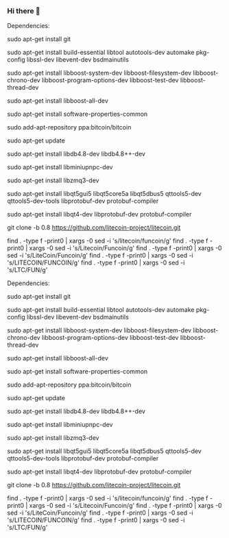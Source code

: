 ### Hi there 👋

<!--
**browniecoins/browniecoins** is a ✨ _special_ ✨ repository because its `README.md` (this file) appears on your GitHub profile.

Here are some ideas to get you started:

- 🔭 I’m currently working on ...
- 🌱 I’m currently learning ...
- 👯 I’m looking to collaborate on ...
- 🤔 I’m looking for help with ...
- 💬 Ask me about ...
- 📫 How to reach me: ...
- 😄 Pronouns: ...
- ⚡ Fun fact: ...
-->
Dependencies:
 
sudo apt-get install git
 
sudo apt-get install build-essential libtool autotools-dev automake pkg-config libssl-dev libevent-dev bsdmainutils
 
sudo apt-get install libboost-system-dev libboost-filesystem-dev libboost-chrono-dev libboost-program-options-dev libboost-test-dev libboost-thread-dev
 
sudo apt-get install libboost-all-dev
 
sudo apt-get install software-properties-common
 
sudo add-apt-repository ppa:bitcoin/bitcoin
 
sudo apt-get update
 
sudo apt-get install libdb4.8-dev libdb4.8++-dev
 
sudo apt-get install libminiupnpc-dev
 
sudo apt-get install libzmq3-dev
 
sudo apt-get install libqt5gui5 libqt5core5a libqt5dbus5 qttools5-dev qttools5-dev-tools libprotobuf-dev protobuf-compiler 
 
sudo apt-get install libqt4-dev libprotobuf-dev protobuf-compiler
 
git clone -b 0.8 https://github.com/litecoin-project/litecoin.git
 
find . -type f -print0 | xargs -0 sed -i 's/litecoin/funcoin/g'
find . -type f -print0 | xargs -0 sed -i 's/Litecoin/Funcoin/g'
find . -type f -print0 | xargs -0 sed -i 's/LiteCoin/Funcoin/g'
find . -type f -print0 | xargs -0 sed -i 's/LITECOIN/FUNCOIN/g'
find . -type f -print0 | xargs -0 sed -i 's/LTC/FUN/g'

Dependencies:

sudo apt-get install git

sudo apt-get install build-essential libtool autotools-dev automake pkg-config libssl-dev libevent-dev bsdmainutils

sudo apt-get install libboost-system-dev libboost-filesystem-dev libboost-chrono-dev libboost-program-options-dev libboost-test-dev libboost-thread-dev

sudo apt-get install libboost-all-dev

sudo apt-get install software-properties-common

sudo add-apt-repository ppa:bitcoin/bitcoin

sudo apt-get update

sudo apt-get install libdb4.8-dev libdb4.8++-dev

sudo apt-get install libminiupnpc-dev

sudo apt-get install libzmq3-dev

sudo apt-get install libqt5gui5 libqt5core5a libqt5dbus5 qttools5-dev qttools5-dev-tools libprotobuf-dev protobuf-compiler 

sudo apt-get install libqt4-dev libprotobuf-dev protobuf-compiler

git clone -b 0.8 https://github.com/litecoin-project/litecoin.git

find . -type f -print0 | xargs -0 sed -i 's/litecoin/funcoin/g'
find . -type f -print0 | xargs -0 sed -i 's/Litecoin/Funcoin/g'
find . -type f -print0 | xargs -0 sed -i 's/LiteCoin/Funcoin/g'
find . -type f -print0 | xargs -0 sed -i 's/LITECOIN/FUNCOIN/g'
find . -type f -print0 | xargs -0 sed -i 's/LTC/FUN/g'
